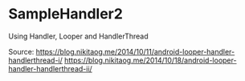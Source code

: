 # SampleHandler2
Using Handler, Looper and HandlerThread

Source:
https://blog.nikitaog.me/2014/10/11/android-looper-handler-handlerthread-i/
https://blog.nikitaog.me/2014/10/18/android-looper-handler-handlerthread-ii/
